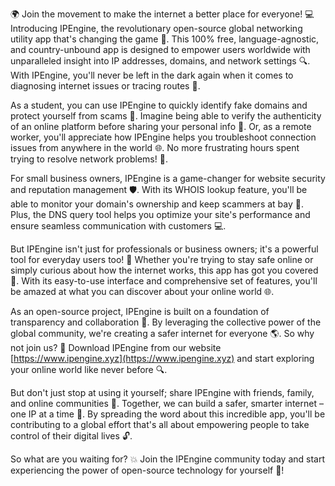🌍 Join the movement to make the internet a better place for everyone! 💻 Introducing IPEngine, the revolutionary open-source global networking utility app that's changing the game 🚀. This 100% free, language-agnostic, and country-unbound app is designed to empower users worldwide with unparalleled insight into IP addresses, domains, and network settings 🔍. With IPEngine, you'll never be left in the dark again when it comes to diagnosing internet issues or tracing routes 📡.

As a student, you can use IPEngine to quickly identify fake domains and protect yourself from scams 🚫. Imagine being able to verify the authenticity of an online platform before sharing your personal info 💸. Or, as a remote worker, you'll appreciate how IPEngine helps you troubleshoot connection issues from anywhere in the world 🌐. No more frustrating hours spent trying to resolve network problems! 🔧.

For small business owners, IPEngine is a game-changer for website security and reputation management 🛡️. With its WHOIS lookup feature, you'll be able to monitor your domain's ownership and keep scammers at bay 🚫. Plus, the DNS query tool helps you optimize your site's performance and ensure seamless communication with customers 💻.

But IPEngine isn't just for professionals or business owners; it's a powerful tool for everyday users too! 🤝 Whether you're trying to stay safe online or simply curious about how the internet works, this app has got you covered 🔑. With its easy-to-use interface and comprehensive set of features, you'll be amazed at what you can discover about your online world 🌐.

As an open-source project, IPEngine is built on a foundation of transparency and collaboration 🌈. By leveraging the collective power of the global community, we're creating a safer internet for everyone 🌎. So why not join us? 💪 Download IPEngine from our website [https://www.ipengine.xyz](https://www.ipengine.xyz) and start exploring your online world like never before 🔍.

But don't just stop at using it yourself; share IPEngine with friends, family, and online communities 🤝. Together, we can build a safer, smarter internet – one IP at a time 💪. By spreading the word about this incredible app, you'll be contributing to a global effort that's all about empowering people to take control of their digital lives 🔓.

So what are you waiting for? 💥 Join the IPEngine community today and start experiencing the power of open-source technology for yourself 🚀!
